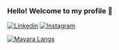 ### Hello! Welcome to my profile 🤙

[![Linkedin](https://img.shields.io/badge/LinkedIn-0077B5?style=for-the-badge&logo=linkedin&logoColor=white)](https://www.linkedin.com/in/mayara-teshima-365b72152/)
[![Instagram](https://img.shields.io/badge/Instagram-E4405F?style=for-the-badge&logo=instagram&logoColor=white)](https://www.instagram.com/may_japs/)


[![Mayara Langs](https://github-readme-stats.vercel.app/api/top-langs/?username=Mayara-T-Alves)](https://github.com/anuraghazra/github-readme-stats)

